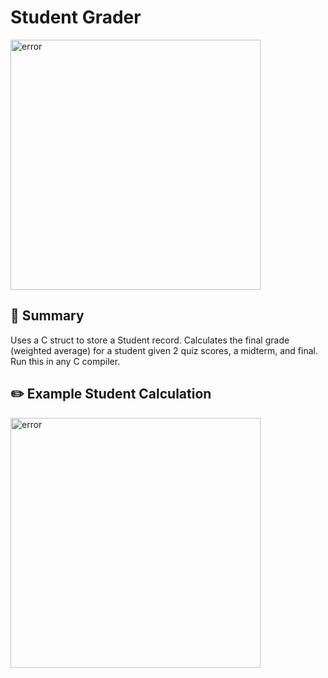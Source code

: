 # Student Grader
<img width="400" alt="error" src="https://www.gse.harvard.edu/sites/default/files//content-images/1500x750-grade-expectations.jpg">

## 🎒 Summary
Uses a C struct to store a Student record. Calculates the final grade (weighted average) for a student given 2 quiz scores, a midterm, and final. Run this in any C compiler.

## ✏️ Example Student Calculation
<img width="400" alt="error" src="https://user-images.githubusercontent.com/31792170/173268008-ab18fa7c-7269-42ea-adab-dc71a10b8220.png">
